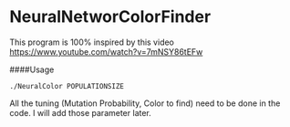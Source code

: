 # NeuralNetworColorFinder
This program is 100% inspired by this video https://www.youtube.com/watch?v=7mNSY86tEFw


####Usage

```
./NeuralColor POPULATIONSIZE
```

All the tuning (Mutation Probability, Color to find) need to be done in the code. I will add those parameter later.
